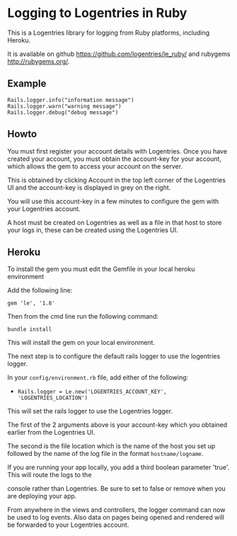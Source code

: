 Logging to Logentries in Ruby
=============================

This is a Logentries library for logging from Ruby platforms, including Heroku.

It is available on github <https://github.com/logentries/le_ruby/> and rubygems
<http://rubygems.org/>.


Example
-------

    Rails.logger.info("information message")
    Rails.logger.warn("warning message")
    Rails.logger.debug("debug message")


Howto
-----

You must first register your account details with Logentries. Once you have
created your account, you must obtain the account-key for your account, which
allows the gem to access your account on the server.

This is obtained by clicking Account in the top left corner of the Logentries
UI and the account-key is displayed in grey on the right.

You will use this account-key in a few minutes to configure the gem with your
Logentries account.

A host must be created on Logentries as well as a file in that host to store
your logs in, these can be created using the Logentries UI.

Heroku
------

To install the gem you must edit the Gemfile in your local heroku environment

Add the following line:

    gem 'le', '1.8'

Then from the cmd line run the following command:

    bundle install

This will install the gem on your local environment.

The next step is to configure the default rails logger to use the logentries
logger.

In your `config/environment.rb` file, add either of the following:

- `Rails.logger = Le.new('LOGENTRIES_ACCOUNT_KEY', 'LOGENTRIES_LOCATION')`

This will set the rails logger to use the Logentries logger.

The first of the 2 arguments above is your account-key which you obtained
earlier from the Logentries UI.

The second is the file location which is the name of the host you set up
followed by the name of the log file in the format `hostname/logname`.

If you are running your app locally, you add a third boolean parameter 'true'.
This will route the logs to the

console rather than Logentries. Be sure to set to false or remove when you are
deploying your app.

From anywhere in the views and controllers, the logger command can now be used
to log events. Also data on pages being opened and rendered will be forwarded
to your Logentries account.

